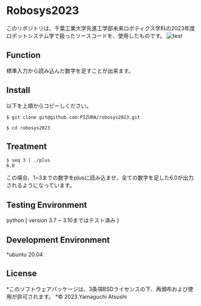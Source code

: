 # Robosys2023
このリポジトリは、千葉工業大学先進工学部未来ロボティクス学科の2023年度ロボットシステム学で扱ったソースコードを、使用したものです。
![test](https://github.com/PIZURA/robosys2023/actions/workflows/test.yml/badge.svg])

## Function
標準入力から読み込んだ数字を足すことが出来ます。

## Install
以下を上順からコピーしください。
```
$ git clone git@github.com:PIZURA/robosys2023.git
```
```
$ cd robosys2023
```

## Treatment
```
$ seq 3 | ./plus
6.0
```
この場合、1~3までの数字をplusに読み込ませ、全ての数字を足した6.0が出力されるようになっています。

## Testing Environment
python [ version 3.7 ~ 3.10まではテスト済み ]

## Development Environment
*ubuntu 20.04

## License
*このソフトウェアパッケージは、3条項BSDライセンスの下、再頒布および使用が許可されます。
*© 2023 Yamaguchi Atsushi
